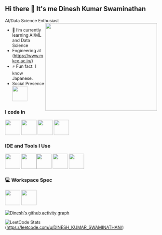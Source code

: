 ## Hi there 👋 It's me Dinesh Kumar Swaminathan

AI/Data Science Enthusiast
<img align="right" width="370" height="290" src="https://i.pinimg.com/originals/47/f0/34/47f0342cec72b800463bf003eac1257e.gif">                                          
- 🌱 I’m currently learning AI/ML and Data Science
- Engineering at (https://www.mkce.ac.in/)
- ⚡ Fun fact: I know Japanese.
- Social Presence
<br /> [<img height="50" src="https://img.icons8.com/?size=100&id=xuvGCOXi8Wyg&format=png&color=000000" />](https://www.linkedin.com/in/dinesh-kumar-swaminathan-910a14202/)

### I code in
<img height="50" width="50" src="https://img.icons8.com/color/48/000000/python.png" /> <img height="50" width="50" src="https://img.icons8.com/color/48/000000/html-5.png" /> <img height="50" width="50" src="https://img.icons8.com/color/48/000000/css3.png" /> <img height="50" width="50" src="https://img.icons8.com/color/48/000000/mysql-logo.png"/>

### IDE and Tools I Use
<img height="50" width="50" src="https://img.icons8.com/color/48/000000/visual-studio-code-2019.png"/> <img height="50" width="50" src="https://img.icons8.com/color/48/000000/pycharm.png"/><img height="50" width="50" src="https://img.icons8.com/color/50/000000/git.png"/> <img height="50" width="50" src="https://img.icons8.com/dusk/64/000000/anaconda.png"/> <img height="50" src="https://img.icons8.com/color/480/null/notion--v1.png" /> 



### 💻 Workspace Spec
 <img height="50" src="https://img.icons8.com/?size=100&id=38607&format=png&color=000000" />  <img height="50" 
 src="https://img.icons8.com/?size=100&id=tu2Vq6i3mpRn&format=png&color=000000" />

[![Dinesh's github activity graph](https://github-readme-activity-graph.vercel.app/graph?username=DINESHKUMARS11&bg_color=000000&color=ffffff&line=ff0019&point=ffffff&area=true&hide_border=true)](https://github.com/ashutosh00710/github-readme-activity-graph)

![LeetCode Stats](https://leetcard.jacoblin.cool/DINESH_KUMAR_SWAMINATHAN?theme=dark&font=Akaya%20Telivigala&ext=heatmap)
(https://leetcode.com/u/DINESH_KUMAR_SWAMINATHAN/)

